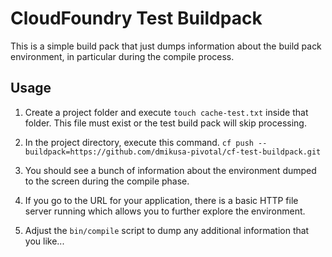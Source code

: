 CloudFoundry Test Buildpack
===========================

This is a simple build pack that just dumps information about the build pack environment, in particular during the compile process.

Usage
-----

1. Create a project folder and execute ```touch cache-test.txt``` inside that folder.  This file must exist or the test build pack will skip processing.

2. In the project directory, execute this command.  ```cf push --buildpack=https://github.com/dmikusa-pivotal/cf-test-buildpack.git```

3. You should see a bunch of information about the environment dumped to the screen during the compile phase.

4. If you go to the URL for your application, there is a basic HTTP file server running which allows you to further explore the environment.

5. Adjust the ```bin/compile``` script to dump any additional information that you like...
